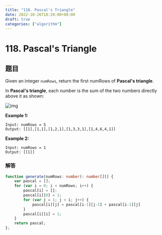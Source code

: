 ```yaml
---
title: "118. Pascal's Triangle"
date: 2022-10-26T18:20:00+08:00
draft: true
categories: ["algorithm"]
---
```




# 118. Pascal's Triangle



## 题目

Given an integer `numRows`, return the first numRows of **Pascal's triangle**.

In **Pascal's triangle**, each number is the sum of the two numbers directly above it as shown:

![img](https://upload.wikimedia.org/wikipedia/commons/0/0d/PascalTriangleAnimated2.gif)

 

**Example 1:**

```
Input: numRows = 5
Output: [[1],[1,1],[1,2,1],[1,3,3,1],[1,4,6,4,1]]
```

**Example 2:**

```
Input: numRows = 1
Output: [[1]]
```

 

### 解答

```typescript
function generate(numRows: number): number[][] {
    var pascal = [];
    for (var i = 0; i < numRows; i++) {
        pascal[i] = [];
        pascal[i][0] = 1;
        for (var j = 1; j < i; j++) {
            pascal[i][j] = pascal[i-1][j-1] + pascal[i-1][j]
        }
        pascal[i][i] = 1;
    }
    return pascal;
};
```







